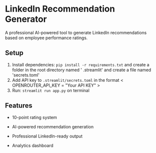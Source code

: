 # LinkedIn Recommendation Generator

A professional AI-powered tool to generate LinkedIn recommendations based on employee performance ratings.

## Setup
1. Install dependencies: `pip install -r requirements.txt` and create a folder in the root directory named ' .streamlit' and create a file named 'secrets.toml' 
2. Add API key to `.streamlit/secrets.toml` in the format < OPENROUTER_API_KEY = "Your API KEY" >
3. Run: `streamlit run app.py` on terminal 

## Features
- 10-point rating system
- AI-powered recommendation generation
- Professional LinkedIn-ready output

- Analytics dashboard
